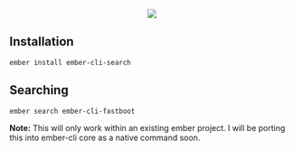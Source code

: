 <p align="center">
  <img src="https://i.imgur.com/bsDzIkT.gif" />
</p>

## Installation

```
ember install ember-cli-search
```

## Searching

```
ember search ember-cli-fastboot
```

**Note:** This will only work within an existing ember project. I will be porting this into ember-cli core as a native command
soon.
